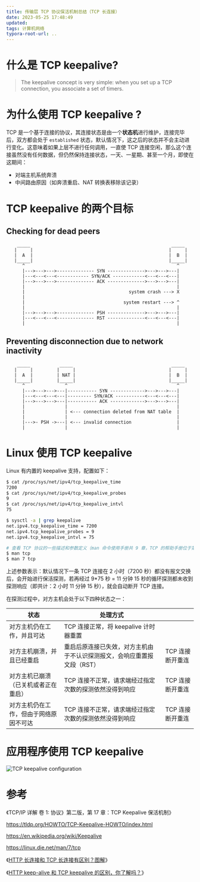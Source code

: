 ```yaml
---
title: 传输层 TCP 协议保活机制总结（TCP 长连接）
date: 2023-05-25 17:48:49
updated:
tags: 计算机网络
typora-root-url: ..
---
```


# 什么是 TCP keepalive?

> The keepalive concept is very simple: when you set up a TCP connection, you associate a set of timers.

# 为什么使用 TCP keepalive ?

TCP 是一个基于连接的协议，其连接状态是由一个**状态机**进行维护，连接完毕后，双方都会处于 `established` 状态，默认情况下，这之后的状态并不会主动进行变化。这意味着如果上层不进行任何调用，一直使 TCP 连接空闲，那么这个连接虽然没有任何数据，但仍然保持连接状态，一天、一星期、甚至一个月，即使在这期间：

- 对端主机系统奔溃
- 中间路由原因（如奔溃重启、NAT 转换表移除该记录）

# TCP keepalive 的两个目标

## Checking for dead peers

```
    _____                                                     _____ 
   |     |                                                   |     | 
   |  A  |                                                   |  B  | 
   |_____|                                                   |_____| 
      ^                                                         ^ 
      |--->--->--->-------------- SYN -------------->--->--->---| 
      |---<---<---<------------ SYN/ACK ------------<---<---<---| 
      |--->--->--->-------------- ACK -------------->--->--->---| 
      |                                                         | 
      |                                       system crash ---> X 
      | 
      |                                     system restart ---> ^ 
      |                                                         | 
      |--->--->--->-------------- PSH -------------->--->--->---| 
      |---<---<---<-------------- RST --------------<---<---<---| 
      |                                                         |
```

## Preventing disconnection due to network inactivity

```
    _____           _____                                     _____ 
   |     |         |     |                                   |     | 
   |  A  |         | NAT |                                   |  B  | 
   |_____|         |_____|                                   |_____| 
      ^               ^                                         ^ 
      |--->--->--->---|----------- SYN ------------->--->--->---| 
      |---<---<---<---|--------- SYN/ACK -----------<---<---<---| 
      |--->--->--->---|----------- ACK ------------->--->--->---| 
      |               |                                         | 
      |               | <--- connection deleted from NAT table  | 
      |               |                                         | 
      |--->- PSH ->---| <--- invalid connection                 | 
      |               |                                         |
```

# Linux 使用 TCP keepalive

Linux 有内置的 keepalive 支持，配置如下：

```bash
$ cat /proc/sys/net/ipv4/tcp_keepalive_time 
7200 
$ cat /proc/sys/net/ipv4/tcp_keepalive_probes 
9 
$ cat /proc/sys/net/ipv4/tcp_keepalive_intvl 
75 

$ sysctl -a | grep keepalive 
net.ipv4.tcp_keepalive_time = 7200 
net.ipv4.tcp_keepalive_probes = 9 
net.ipv4.tcp_keepalive_intvl = 75

# 查看 TCP 协议的一些描述和参数定义（man 命令使用手册共 9 章，TCP 的帮助手册位于第 7 章）
$ man tcp
$ man 7 tcp
```

上述参数表示：默认情况下一条 TCP 连接在 2 小时（7200 秒）都没有报文交换后，会开始进行保活探测，若再经过 9*75 秒 = 11 分钟 15 秒的循环探测都未收到探测响应（即共计：2 小时 11 分钟 15 秒），就会自动断开 TCP 连接。

在探测过程中，对方主机会处于以下四种状态之一：

| 状态                                   | 处理方式                                                     |                  |
| -------------------------------------- | ------------------------------------------------------------ | ---------------- |
| 对方主机仍在工作，并且可达             | TCP 连接正常，将 keepalive 计时器重置                        |                  |
| 对方主机崩溃，并且已经重启             | 重启后原连接已失效，对方主机由于不认识探测报文，会响应重置报文段（RST） | TCP 连接断开重连 |
| 对方主机已崩溃（已关机或者正在重启）   | TCP 连接不正常，请求端经过指定次数的探测依然没得到响应       | TCP 连接断开重连 |
| 对方主机仍在工作，但由于网络原因不可达 | TCP 连接不正常，请求端经过指定次数的探测依然没得到响应       | TCP 连接断开重连 |

# 应用程序使用 TCP keepalive

![TCP keepalive configuration](/img/network/transport-layer/tcp/tcp_keepalive_configuration.png)

# 参考

《TCP/IP 详解 卷 1: 协议》第二版，第 17 章：TCP Keepalive 保活机制》

https://tldp.org/HOWTO/TCP-Keepalive-HOWTO/index.html

https://en.wikipedia.org/wiki/Keepalive

https://linux.die.net/man/7/tcp



《[HTTP 长连接和 TCP 长连接有区别？图解](https://mp.weixin.qq.com/s/R-gnBNrB8FQe7FJHtmbKXw)》

《[HTTP keep-alive 和 TCP keepalive 的区别，你了解吗？](https://zhuanlan.zhihu.com/p/224595048)》
